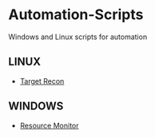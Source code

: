 # Automation-Scripts
Windows and Linux scripts for automation
## LINUX 
- [Target Recon](Lsripts/Target%20Recon/README.md)


## WINDOWS
- [Resource Monitor](Wscripts/Resource%20Monitor/README.md)